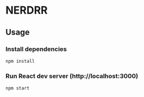 # NERDRR


## Usage

### Install dependencies

```
npm install
```

### Run React dev server (http://localhost:3000)

```
npm start
```

